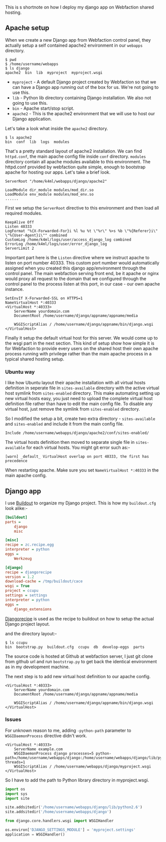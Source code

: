 This is s shortnote on how I deploy my django app on Webfaction shared hosting.

## Apache setup
When we create a new Django app from Webfaction control panel, they actually setup a self contained apache2 environment in our `webapps` directory.

```console
$ pwd
$ /home/username/webapps
$ ls django
apache2  bin  lib  myproject  myproject.wsgi
```

* `myproject` - A default Django project created by Webfaction so that we can have a Django app running out of the box for us. We're not going to use this.
* `lib` - Python lib directory containing Django installation. We also not going to use this.
* `bin` - Apache start/stop script.
* `apache2` - This is the apache2 environment that we will use to host our Django application.

Let's take a look what inside the `apache2` directory.

```console
$ ls apache2
bin  conf  lib  logs  modules
```
That's a pretty standard layout of apache2 installation. We can find `httpd.conf`, the main apache config file inside `conf` directory. `modules` directory contain all apache modules available to this environment. The httpd.conf provided by webfaction quite simple, enough to bootstrap apache for hosting our apps. Let's take a brief look.

```apacheconf
ServerRoot "/home/k4ml/webapps/django/apache2"

LoadModule dir_module modules/mod_dir.so
LoadModule env_module modules/mod_env.so
......
```
First we setup the `ServerRoot` directive to this environment and then load all required modules.

```apacheconf
KeepAlive Off
Listen 40333
LogFormat "%{X-Forwarded-For}i %l %u %t \"%r\" %>s %b \"%{Referer}i\" \"%{User-Agent}i\"" combined
CustomLog /home/k4ml/logs/user/access_django_log combined
ErrorLog /home/k4ml/logs/user/error_django_log
ServerLimit 2
```
Important part here is the `Listen` directive where we instruct apache to listen on port number 40333. This custom port number would automatically assigned when you created this django app/environment through the control panel. The main webfaction serving front end, be it apache or nginx would proxy all request to the domain that we configured through the control panel to the process listen at this port, in our case - our own apache instance.

```apacheconf
SetEnvIf X-Forwarded-SSL on HTTPS=1
NameVirtualHost *:40333
<VirtualHost *:40333> 
    ServerName yourdomain.com
    DocumentRoot /home/username/django/appname/appname/media

    WSGIScriptAlias / /home/username/django/appname/bin/django.wsgi
</VirtualHost>
```

Finally it setup the default virtual host for this server. We would come up to the wsgi part in the next section. This kind of setup show how simple it is for Webfaction to provide every users on the shared host their own apache process running with privilege rather than the main apache process in a typical shared hosting setup.

### Ubuntu way
I like how Ubuntu layout their apache installation with all virtual hosts definition in seperate file in `sites-available` directory with the active virtual host symlink from `sites-enabled` directory. This make automating setting up new virtual hosts easy, you just need to upload the complete virtual host definition file rather than have to edit the main config file. To disable any virtual host, just remove the symlink from `sites-enabled` directory.

So I modified the setup a bit, create two extra directory - `sites-available` and `sites-enabled` and include it from the main config file.

```apacheconf
Include /home/username/webapps/django/apache2/conf/sites-enabled/
```

The virtual hosts definition then moved to separate single file in `sites-available` for each virtual hosts. You might git error such as:-

```
[warn] _default_ VirtualHost overlap on port 40333, the first has precedence
```

When restarting apache. Make sure you set `NameVirtualHost *:40333` in the main apache config.

## Django app
I use [Buildout][1] to organize my Django project. This is how my `buildout.cfg` look alike:-

```ini
[buildout]
parts = 
    django
    misc

[misc]
recipe = zc.recipe.egg
interpreter = python
eggs =
    Werkzeug

[django]
recipe = djangorecipe
version = 1.2
download-cache = /tmp/buildout/cace
wsgi = True
project = ccupu
settings = settings
interpreter = python
eggs =
    django_extensions
```

[Djangorecipe][2] is used as the recipe to buildout on how to setup the actual Django project layout.

and the directory layout:-

```console
$ ls ccupu
bin  bootstrap.py  buildout.cfg  ccupu  db  develop-eggs  parts
```

The source code is hosted at Github at webfaction server, I just git clone from github url and run `bootstrap.py` to get back the identical environment as in my development machine.

The next step is to add new virtual host definition to our apache config.

```apacheconf
<VirtualHost *:40333> 
    ServerName yourdomain.com
    DocumentRoot /home/username/django/appname/appname/media

    WSGIScriptAlias / /home/username/django/appname/bin/django.wsgi
</VirtualHost>
```

### Issues
For unknown reason to me, adding `-python-path` parameter to `WSGIDaemonProcess` directive didn't work.

```apacheconf
<VirtualHost *:40333>
    ServerName example.com
    WSGIDaemonProcess django processes=5 python-path=/home/username/webapps/django:/home/username/webapps/django/lib/python2.6 threads=1
    WSGIScriptAlias / /home/username/webapps/django/myproject.wsgi
</VirtualHost>
```

So I have to add the path to Python library directory in myproject.wsgi.

```python
import os
import sys
import site

site.addsitedir('/home/username/webapps/django/lib/python2.6')
site.addsitedir('/home/username/webapps/django')

from django.core.handlers.wsgi import WSGIHandler

os.environ['DJANGO_SETTINGS_MODULE'] = 'myproject.settings'
application = WSGIHandler()
```

[1]:http://www.buildout.org/
[2]:http://pypi.python.org/pypi/djangorecipe
